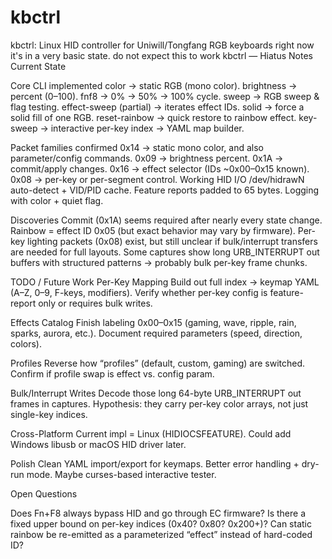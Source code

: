 # kbctrl
kbctrl: Linux HID controller for Uniwill/Tongfang RGB keyboards
right now it's in a very basic state. do not expect this to work
kbctrl — Hiatus Notes
Current State

Core CLI implemented
color → static RGB (mono color).
brightness → percent (0–100).
fnf8 → 0% → 50% → 100% cycle.
sweep → RGB sweep & flag testing.
effect-sweep (partial) → iterates effect IDs.
solid → force a solid fill of one RGB.
reset-rainbow → quick restore to rainbow effect.
key-sweep → interactive per-key index → YAML map builder.

Packet families confirmed
0x14 → static mono color, and also parameter/config commands.
0x09 → brightness percent.
0x1A → commit/apply changes.
0x16 → effect selector (IDs ~0x00–0x15 known).
0x08 → per-key or per-segment control.
Working HID I/O
/dev/hidrawN auto-detect + VID/PID cache.
Feature reports padded to 65 bytes.
Logging with color + quiet flag.

Discoveries
Commit (0x1A) seems required after nearly every state change.
Rainbow = effect ID 0x05 (but exact behavior may vary by firmware).
Per-key lighting packets (0x08) exist, but still unclear if bulk/interrupt transfers are needed for full layouts.
Some captures show long URB_INTERRUPT out buffers with structured patterns → probably bulk per-key frame chunks.

TODO / Future Work
Per-Key Mapping
Build out full index → keymap YAML (A–Z, 0–9, F-keys, modifiers).
Verify whether per-key config is feature-report only or requires bulk writes.

Effects Catalog
Finish labeling 0x00–0x15 (gaming, wave, ripple, rain, sparks, aurora, etc.).
Document required parameters (speed, direction, colors).

Profiles
Reverse how “profiles” (default, custom, gaming) are switched.
Confirm if profile swap is effect vs. config param.

Bulk/Interrupt Writes
Decode those long 64-byte URB_INTERRUPT out frames in captures.
Hypothesis: they carry per-key color arrays, not just single-key indices.

Cross-Platform
Current impl = Linux (HIDIOCSFEATURE).
Could add Windows libusb or macOS HID driver later.

Polish
Clean YAML import/export for keymaps.
Better error handling + dry-run mode.
Maybe curses-based interactive tester.

Open Questions

Does Fn+F8 always bypass HID and go through EC firmware?
Is there a fixed upper bound on per-key indices (0x40? 0x80? 0x200+)?
Can static rainbow be re-emitted as a parameterized “effect” instead of hard-coded ID?

